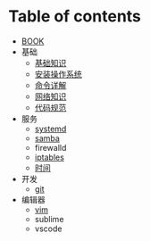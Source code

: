 # Table of contents

* [BOOK](README.md)
* 基础
  * [基础知识](ji-chu/ji-chu-zhi-shi.md)
  * [安装操作系统](ji-chu/an-zhuang-cao-zuo-xi-tong.md)
  * [命令详解](ji-chu/ming-ling-xiang-jie.md)
  * [网络知识](ji-chu/wang-luo-zhi-shi.md)
  * [代码规范](ji-chu/dai-ma-gui-fan.md)
* 服务
  * [systemd](fu-wu/systemd.md)
  * [samba](fu-wu/samba.md)
  * firewalld
  * [iptables](fu-wu/iptables.md)
  * [时间](fu-wu/shi-jian.md)
* 开发
  * [git](kai-fa/git.md)
* 编辑器
  * [vim](bian-ji-qi/vim.md)
  * sublime
  * vscode

